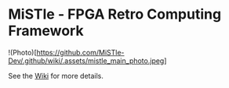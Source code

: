 # MiSTle - FPGA Retro Computing Framework

!(Photo)[https://github.com/MiSTle-Dev/.github/wiki/.assets/mistle_main_photo.jpeg]

See the [Wiki](https://github.com/MiSTle-Dev/.github/wiki) for more details.
